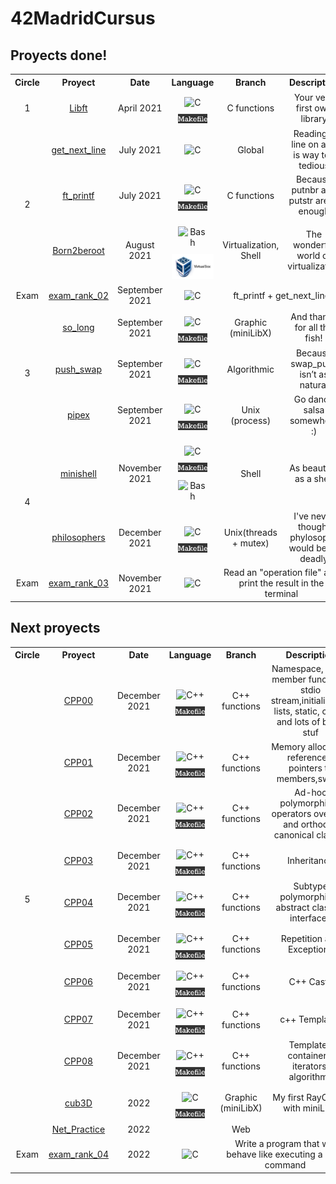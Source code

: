# 42MadridCursus

## Proyects done!

<!-- |  Level | Project | Date | Language | Description | Status |
| :----: | :-----: | :--: | :------: | :---------: | :----: |
| 1 | [libft](https://github.com/mbueno-g/libft) | April 2021 | <img height="30" src="https://github.com/mbueno-g/42MadridCursus/blob/main/c.jpg?raw=true"> <img height="15" src="https://github.com/mbueno-g/42MadridCursus/blob/main/makefiles.png?raw=true"> |  | [![Libft score](https://badge42.herokuapp.com/api/project/mbueno-g/Libft)](https://github.com/JaeSeoKim/badge42)
| 2 | [get_next_line](https://github.com/mbueno-g/get_next_line) | July 2021 | <img height="30" src="https://github.com/mbueno-g/42MadridCursus/blob/main/c.jpg?raw=true"> | | [![get_next_line score](https://badge42.herokuapp.com/api/project/mbueno-g/get_next_line)](https://github.com/JaeSeoKim/badge42)
| 2 | [Printf](https://github.com/mbueno-g/Printf) | July 2021 | <img height="30" src="https://github.com/mbueno-g/42MadridCursus/blob/main/c.jpg?raw=true"> <img height="15" src="https://github.com/mbueno-g/42MadridCursus/blob/main/makefiles.png?raw=true"> |  | [![ft_printf score](https://badge42.herokuapp.com/api/project/mbueno-g/ft_printf)](https://github.com/JaeSeoKim/badge42)
| 2 | [born2beroot](https://github.com/mbueno-g/born2beroot) | August 2021 | Shell, <img height="40" src="https://github.com/mbueno-g/42MadridCursus/blob/main/virtualbox.jpg?raw=true">|  | [![born2beroot score](https://badge42.herokuapp.com/api/project/mbueno-g/Born2beroot)](https://github.com/JaeSeoKim/badge42) -->

<table>
  <tr align=center>
    <th>Circle</th>
    <th>Proyect</th>
    <th>Date</th>
    <th>Language</th>
    <th>Branch</th>
    <th>Description</th>
    <th>Score</th>
  </tr>
  <tr align=center>
    <td>1</td>
    <td> <a href="https://github.com/mbueno-g/libft">Libft<a> </td>
    <td> April 2021 </td>
    <td> 
      <img style="margin: 10px" src="https://profilinator.rishav.dev/skills-assets/c-original.svg" alt="C" height="35">
      <img height="15" src="https://github.com/mbueno-g/42MadridCursus/blob/main/img/makefiles.png?raw=true"></td>
      <td>C functions</td>
      <td>Your very first own library</td>
      <td><img src="https://badge42.herokuapp.com/api/project/mbueno-g/Libft"></td>
  </tr>
  <tr align=center>
    <td rowspan = "3">2</td>
    <td> <a href="https://github.com/mbueno-g/get_next_line">get_next_line<a></td>
    <td> July 2021 </td>
    <td><img style="margin: 10px" src="https://profilinator.rishav.dev/skills-assets/c-original.svg" alt="C" height="35"></td>
      <td> Global</td>
      <td>Reading a line on a fd is way too tedious</td>
      <td><img src="https://badge42.herokuapp.com/api/project/mbueno-g/get_next_line"></td>
  </tr>
  <tr align=center>
    <td> <a href="https://github.com/mbueno-g/Printf">ft_printf<a></td>
    <td> July 2021 </td>
    <td><img style="margin: 10px" src="https://profilinator.rishav.dev/skills-assets/c-original.svg" alt="C" height="35"> <img height="15" src="https://github.com/mbueno-g/42MadridCursus/blob/main/img/makefiles.png?raw=true"></td>
      <td>C functions</td>
      <td>Because putnbr and putstr aren’t enough</td>
      <td><img src="https://badge42.herokuapp.com/api/project/mbueno-g/ft_printf"></td>
  </tr>
  <tr align=center>
    <td> <a href="https://github.com/mbueno-g/born2beroot">Born2beroot<a></td>
    <td> August 2021 </td>
    <td> 
      <img style="margin: 10px" src="https://profilinator.rishav.dev/skills-assets/gnu_bash-icon.svg" alt="Bash"  height="35"> 
      <img height="40" src="https://github.com/mbueno-g/42MadridCursus/blob/main/img/virtualbox.jpg?raw=true"></td>
      <td>Virtualization, Shell</td>
      <td>The wonderful world of virtualization</td>
      <td><img src="https://badge42.herokuapp.com/api/project/mbueno-g/Born2beroot"></td>
  </tr>
  <tr align=center>
     <td> Exam </td>
      <td> <a href="https://github.com/mbueno-g/exam_rank_02">exam_rank_02<a></td>
      <td> September 2021 </td>
      <td><img style="margin: 10px" src="https://profilinator.rishav.dev/skills-assets/c-original.svg" alt="C" height="35"></td>
        <td colspan="2"> ft_printf + get_next_line </td>
        <td><img src="https://badge42.herokuapp.com/api/project/mbueno-g/Exam%20Rank%2002"></td>
    </tr>
   <tr align=center>
    <td rowspan = "3">3</td>
    <td> <a href="https://github.com/mbueno-g/so_long">so_long<a> </td>
    <td> September 2021 </td>
    <td><img style="margin: 10px" src="https://profilinator.rishav.dev/skills-assets/c-original.svg" alt="C" height="35"> <img height="15" src="https://github.com/mbueno-g/42MadridCursus/blob/main/img/makefiles.png?raw=true"></td>
      <td>Graphic (miniLibX)</td>
      <td>And thanks for all the fish!</td>
      <td><img src="https://badge42.herokuapp.com/api/project/mbueno-g/so_long"></td>
  </tr>
  <tr align=center>
    <td> <a href="https://github.com/mbueno-g/push_swap">push_swap<a></td>
    <td> September 2021 </td>
    <td><img style="margin: 10px" src="https://profilinator.rishav.dev/skills-assets/c-original.svg" alt="C" height="35"> <img height="15" src="https://github.com/mbueno-g/42MadridCursus/blob/main/img/makefiles.png?raw=true"></td>
      <td>Algorithmic</td>
      <td>Because swap_push isn’t as natural</td>
      <td><img src="https://badge42.herokuapp.com/api/project/mbueno-g/push_swap"></td>
  </tr>
   <tr align=center>
    <td> <a href="https://github.com/mbueno-g/pipex">pipex<a> </td>
    <td> September 2021 </td>
    <td><img style="margin: 10px" src="https://profilinator.rishav.dev/skills-assets/c-original.svg" alt="C" height="35"> <img height="15" src="https://github.com/mbueno-g/42MadridCursus/blob/main/img/makefiles.png?raw=true"></td>
      <td>Unix (process) </td>
      <td>Go dance salsa somewhere :)</td>
      <td><img src="https://badge42.herokuapp.com/api/project/mbueno-g/pipex"></td>
  </tr>
  <tr align=center>
    <td rowspan = "2">4</td>
    <td> <a href="https://github.com/mbueno-g/minishell">minishell<a> </td>
    <td> November 2021 </td>
    <td><img style="margin: 10px" src="https://profilinator.rishav.dev/skills-assets/c-original.svg" alt="C" height="35"> <img height="15" src="https://github.com/mbueno-g/42MadridCursus/blob/main/img/makefiles.png?raw=true"> <img style="margin: 10px" src="https://profilinator.rishav.dev/skills-assets/gnu_bash-icon.svg" alt="Bash"  height="35"></td>
      <td>Shell</td>
      <td>As beautiful as a shell</td>
      <td><img src="https://badge42.herokuapp.com/api/project/mbueno-g/minishell"></td>
  </tr>
  <tr align=center>
    <td> <a href="https://github.com/mbueno-g/philosophers">philosophers<a> </td>
    <td> December 2021 </td>
    <td><img style="margin: 10px" src="https://profilinator.rishav.dev/skills-assets/c-original.svg" alt="C" height="35"> <img height="15" src="https://github.com/mbueno-g/42MadridCursus/blob/main/img/makefiles.png?raw=true"></td>
      <td>Unix(threads + mutex)</td>
      <td>I've never thought phylosophy would be so deadly</td>
      <td><img src="https://badge42.herokuapp.com/api/project/mbueno-g/Philosophers"></td>
  </tr>
  <tr align=center>
     <td> Exam </td>
      <td> <a href="https://github.com/mbueno-g/exam_rank_03">exam_rank_03<a></td>
      <td> November 2021 </td>
      <td> <img style="margin: 10px" src="https://profilinator.rishav.dev/skills-assets/c-original.svg" alt="C" height="35"> </td>
        <td colspan="2"> Read an "operation file" and print the result in the terminal </td>
        <td><img src="https://badge42.herokuapp.com/api/project/mbueno-g/Exam%20Rank%2003"></td>
    </tr>
</table>
      
## Next proyects

<!-- |  Level | Project | Date | Language | Description | Status |
| :----: | :-----: | :--: | :------: | :---------: | :----: |
| 3 | [so_long](https://github.com/mbueno-g/so_long) | September 2021 | <img height="30" src="https://github.com/mbueno-g/42MadridCursus/blob/main/c.jpg?raw=true"> <img height="15" src="https://github.com/mbueno-g/42MadridCursus/blob/main/makefiles.png?raw=true">|  | [![so_long score](https://badge42.herokuapp.com/api/project/mbueno-g/so_long)](https://github.com/JaeSeoKim/badge42)
| 3 | [push_swap](https://github.com/mbueno-g/push_swap) | September 2021 | <img height="30" src="https://github.com/mbueno-g/42MadridCursus/blob/main/c.jpg?raw=true"> <img height="15" src="https://github.com/mbueno-g/42MadridCursus/blob/main/makefiles.png?raw=true"> | | [![push_swap score](https://badge42.herokuapp.com/api/project/mbueno-g/push_swap)](https://github.com/JaeSeoKim/badge42) -->

      
<table>
  <tr>
    <th>Circle</th>
    <th>Proyect</th>
    <th>Date</th>
    <th>Language</th>
    <th>Branch</th>
    <th>Description</th>
    <th>Status</th>
  </tr>
  <tr align=center>
    <td rowspan = "11"> 5 </td>
    <td> <a href="https://github.com/mbueno-g/CPP/tree/master/CPP00">CPP00<a> </td>
    <td> December 2021 </td>
    <td><img style="margin: 10px" src="https://profilinator.rishav.dev/skills-assets/cplusplus-original.svg" alt="C++" height="35"> <img height="15" src="https://github.com/mbueno-g/42MadridCursus/blob/main/img/makefiles.png?raw=true"></td>
      <td>C++ functions</td>
      <td>Namespace, class, member functions, stdio stream,initialization lists, static, const, and lots of basic stuf</td>
      <td><img src="https://badge42.herokuapp.com/api/project/mbueno-g/CPP%20Module%2000"></td>
  </tr>
   <tr align=center>
    <td> <a href="https://github.com/mbueno-g/CPP/tree/master/CPP01">CPP01<a> </td>
    <td> December 2021 </td>
    <td><img style="margin: 10px" src="https://profilinator.rishav.dev/skills-assets/cplusplus-original.svg" alt="C++" height="35"> <img height="15" src="https://github.com/mbueno-g/42MadridCursus/blob/main/img/makefiles.png?raw=true"></td>
      <td>C++ functions</td>
      <td>Memory allocation, references, pointers to members,switch</td>
      <td><img src="https://badge42.herokuapp.com/api/project/mbueno-g/CPP%20Module%2000"></td>
  </tr>
   <tr align=center>
    <td> <a href="https://github.com/mbueno-g/CPP/tree/master/CPP02">CPP02<a> </td>
    <td> December 2021 </td>
    <td><img style="margin: 10px" src="https://profilinator.rishav.dev/skills-assets/cplusplus-original.svg" alt="C++" height="35"> <img height="15" src="https://github.com/mbueno-g/42MadridCursus/blob/main/img/makefiles.png?raw=true"></td>
      <td>C++ functions</td>
      <td>Ad-hoc polymorphism, operators overload and orthodox canonical classes</td>
      <td><img src="https://badge42.herokuapp.com/api/project/mbueno-g/CPP%20Module%2000"></td>
  </tr>
      <tr align=center>
    <td> <a href="https://github.com/mbueno-g/CPP/tree/master/CPP03">CPP03<a> </td>
    <td> December 2021 </td>
    <td><img style="margin: 10px" src="https://profilinator.rishav.dev/skills-assets/cplusplus-original.svg" alt="C++" height="35"> <img height="15" src="https://github.com/mbueno-g/42MadridCursus/blob/main/img/makefiles.png?raw=true"></td>
      <td>C++ functions</td>
      <td>Inheritance</td>
      <td><img src="https://badge42.herokuapp.com/api/project/mbueno-g/CPP%20Module%2000"></td>
  </tr>
  <tr align=center>
    <td> <a href="https://github.com/mbueno-g/CPP/tree/master/CPP04">CPP04<a> </td>
    <td> December 2021 </td>
    <td><img style="margin: 10px" src="https://profilinator.rishav.dev/skills-assets/cplusplus-original.svg" alt="C++" height="35"> <img height="15" src="https://github.com/mbueno-g/42MadridCursus/blob/main/img/makefiles.png?raw=true"></td>
      <td>C++ functions</td>
      <td>Subtype polymorphism, abstract classes, interfaces</td>
      <td><img src="https://badge42.herokuapp.com/api/project/mbueno-g/CPP%20Module%2000"></td>
  </tr>
  <tr align=center>
    <td> <a href="https://github.com/mbueno-g/CPP/tree/master/CPP05">CPP05<a> </td>
    <td> December 2021 </td>
    <td><img style="margin: 10px" src="https://profilinator.rishav.dev/skills-assets/cplusplus-original.svg" alt="C++" height="35"> <img height="15" src="https://github.com/mbueno-g/42MadridCursus/blob/main/img/makefiles.png?raw=true"></td>
      <td>C++ functions</td>
      <td>Repetition and Exceptions</td>
      <td><img src="https://badge42.herokuapp.com/api/project/mbueno-g/CPP%20Module%2000"></td>
  </tr>
 <tr align=center>
    <td> <a href="https://github.com/mbueno-g/CPP/tree/master/CPP06">CPP06<a> </td>
    <td> December 2021 </td>
    <td><img style="margin: 10px" src="https://profilinator.rishav.dev/skills-assets/cplusplus-original.svg" alt="C++" height="35"> <img height="15" src="https://github.com/mbueno-g/42MadridCursus/blob/main/img/makefiles.png?raw=true"></td>
      <td>C++ functions</td>
      <td>C++ Casts</td>
      <td><img src="https://badge42.herokuapp.com/api/project/mbueno-g/CPP%20Module%2000"></td>
  </tr>
  <tr align=center>
    <td> <a href="https://github.com/mbueno-g/CPP/tree/master/CPP07">CPP07<a> </td>
    <td> December 2021 </td>
    <td><img style="margin: 10px" src="https://profilinator.rishav.dev/skills-assets/cplusplus-original.svg" alt="C++" height="35"> <img height="15" src="https://github.com/mbueno-g/42MadridCursus/blob/main/img/makefiles.png?raw=true"></td>
      <td>C++ functions</td>
      <td>c++ Templates</td>
      <td><img src="https://badge42.herokuapp.com/api/project/mbueno-g/CPP%20Module%2000"></td>
  </tr>
  <tr align=center>
    <td> <a href="https://github.com/mbueno-g/CPP/tree/master/CPP08">CPP08<a> </td>
    <td> December 2021 </td>
    <td><img style="margin: 10px" src="https://profilinator.rishav.dev/skills-assets/cplusplus-original.svg" alt="C++" height="35"> <img height="15" src="https://github.com/mbueno-g/42MadridCursus/blob/main/img/makefiles.png?raw=true"></td>
      <td>C++ functions</td>
      <td>Templated containers, iterators, algorithms</td>
      <td><img src="https://badge42.herokuapp.com/api/project/mbueno-g/CPP%20Module%2000"></td>
  </tr>
  <tr align=center>
    <td> <a href="https://github.com/mbueno-g/cub3D">cub3D<a> </td>
    <td> 2022 </td>
    <td><img style="margin: 10px" src="https://profilinator.rishav.dev/skills-assets/c-original.svg" alt="C" height="35"> <img height="15" src="https://github.com/mbueno-g/42MadridCursus/blob/main/img/makefiles.png?raw=true"></td>
      <td>Graphic (miniLibX)</td>
      <td>My first RayCaster with miniLibX</td>
      <td><img src="https://badge42.herokuapp.com/api/project/mbueno-g/cub3D"></td>
  </tr>
  <tr align=center>
    <td> <a href="https://github.com/mbueno-g/Net_Practice">Net_Practice<a> </td>
    <td> 2022 </td>
    <td> </td>
      <td>Web</td>
      <td></td>
      <td><img src="https://badge42.herokuapp.com/api/project/mbueno-g/Net_Practice"></td>
  </tr>
  <tr align=center>
     <td> Exam </td>
      <td> <a href="https://github.com/mbueno-g/exam_rank_04">exam_rank_04<a></td>
      <td> 2022 </td>
      <td>  <img style="margin: 10px" src="https://profilinator.rishav.dev/skills-assets/c-original.svg" alt="C" height="35"> </td>
        <td colspan="2">Write a program that will behave like executing a shell command</td>
        <td><img src="https://badge42.herokuapp.com/api/project/mbueno-g/Exam%20Rank%2004"></td>
    </tr>
</table>

